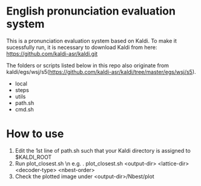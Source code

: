 # English pronunciation evaluation system

This is a pronunciation evaluation system based on Kaldi.
To make it sucessfully run, it is necessary to download Kaldi from here: https://github.com/kaldi-asr/kaldi.git

The folders or scripts listed below in this repo also originate from kaldi/egs/wsj/s5(https://github.com/kaldi-asr/kaldi/tree/master/egs/wsj/s5).
* local
* steps
* utils
* path.sh
* cmd.sh

# How to use
1. Edit the 1st line of path.sh such that your Kaldi directory is assigned to $KALDI_ROOT
2. Run plot_closest.sh \n
   e.g. . plot_closest.sh \<output-dir\> \<lattice-dir\> \<decoder-type\> \<nbest-order\>
3. Check the plotted image under \<output-dir\>/Nbest/plot


